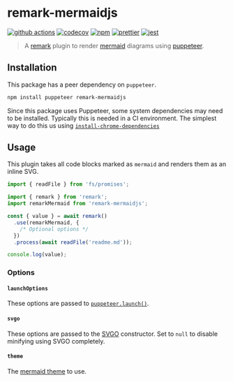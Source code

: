 # remark-mermaidjs

[![github actions][github actions badge]][github actions] [![codecov][codecov badge]][codecov]
[![npm][npm badge]][npm] [![prettier][prettier badge]][prettier] [![jest][jest badge]][jest]

> A [remark][] plugin to render [mermaid][] diagrams using [puppeteer][].

## Installation

This package has a peer dependency on `puppeteer`.

```sh
npm install puppeteer remark-mermaidjs
```

Since this package uses Puppeteer, some system dependencies may need to be installed. Typically this
is needed in a CI environment. The simplest way to do this us using
[`install-chrome-dependencies`][install-chrome-dependencies]

## Usage

This plugin takes all code blocks marked as `mermaid` and renders them as an inline SVG.

```js
import { readFile } from 'fs/promises';

import { remark } from 'remark';
import remarkMermaid from 'remark-mermaidjs';

const { value } = await remark()
  .use(remarkMermaid, {
    /* Optional options */
  })
  .process(await readFile('readme.md'));

console.log(value);
```

### Options

#### `launchOptions`

These options are passed to [`puppeteer.launch()`][puppeteer.launch].

#### `svgo`

These options are passed to the [SVGO][] constructor. Set to `null` to disable minifying using SVGO
completely.

#### `theme`

The [mermaid theme] to use.

[codecov badge]: https://codecov.io/gh/remcohaszing/remark-mermaidjs/branch/main/graph/badge.svg
[codecov]: https://codecov.io/gh/remcohaszing/remark-mermaidjs
[github actions badge]:
  https://github.com/remcohaszing/remark-mermaidjs/actions/workflows/ci.yml/badge.svg
[github actions]: https://github.com/remcohaszing/remark-mermaidjs/actions/workflows/ci.yml
[install-chrome-dependencies]: https://gitlab.com/appsemble/install-chrome-dependencies
[jest badge]: https://jestjs.io/img/jest-badge.svg
[jest]: https://jestjs.io
[mermaid theme]: https://mermaid-js.github.io/mermaid/#/theming
[mermaid]: https://mermaid-js.github.io
[npm badge]: https://img.shields.io/npm/v/remark-mermaidjs
[npm]: https://www.npmjs.com/package/remark-mermaidjs
[prettier badge]: https://img.shields.io/badge/code_style-prettier-ff69b4.svg
[prettier]: https://prettier.io
[puppeteer.launch]: https://pptr.dev/#?product=Puppeteer&show=api-puppeteerlaunchoptions
[puppeteer]: https://pptr.dev
[remark]: https://remark.js.org/
[svgo]: https://github.com/svg/svgo
